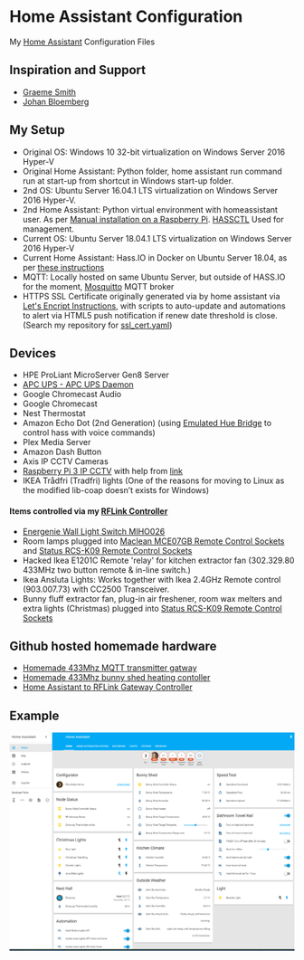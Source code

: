 # Home Assistant Configuration

My [Home Assistant](https://home-assistant.io/) Configuration Files

## Inspiration and Support

- [Graeme Smith](https://github.com/Instagraeme)
- [Johan Bloemberg](https://github.com/aequitas)

## My Setup

- Original OS: Windows 10 32-bit virtualization on Windows Server 2016 Hyper-V
- Original Home Assistant: Python folder, home assistant run command run at start-up from shortcut in Windows start-up folder.
- 2nd OS: Ubuntu Server 16.04.1 LTS virtualization on Windows Server 2016 Hyper-V.
- 2nd Home Assistant: Python virtual environment with homeassistant user. As per [Manual installation on a Raspberry Pi](https://www.home-assistant.io/docs/installation/raspberry-pi/). [HASSCTL](https://github.com/dale3h/hassctl) Used for management.
- Current OS: Ubuntu Server 18.04.1 LTS virtualization on Windows Server 2016 Hyper-V
- Current Home Assistant: Hass.IO in Docker on Ubuntu Server 18.04, as per [these instructions](https://bonani.tech/how-to-install-hass.io-on-ubuntu-server-18.04/)
- MQTT: Locally hosted on same Ubuntu Server, but outside of HASS.IO for the moment, [Mosquitto](https://mosquitto.org/) MQTT broker 
- HTTPS SSL Certificate originally generated via by home assistant via [Let's Encript Instructions](https://home-assistant.io/docs/ecosystem/certificates/lets_encrypt/), with scripts to auto-update and automations to alert via HTML5 push notification if renew date threshold is close. (Search my repository for [ssl_cert.yaml](https://github.com/Genestealer/Home-Assistant-Configuration/blob/master/includes/automation/ssl_cert.yaml))

## Devices

- HPE ProLiant MicroServer Gen8 Server
- [APC UPS - APC UPS Daemon](http://www.apcupsd.org/wordpress/)
- Google Chromecast Audio
- Google Chromecast
- Nest Thermostat
- Amazon Echo Dot (2nd Generation) (using [Emulated Hue Bridge](https://home-assistant.io/components/emulated_hue/) to control hass with voice commands)
- Plex Media Server
- Amazon Dash Button 
- Axis IP CCTV Cameras
- [Raspberry Pi 3 IP CCTV](https://github.com/Motion-Project/motion) with help from [link](https://pimylifeup.com/raspberry-pi-webcam-server)
- IKEA Trådfri (Tradfri) lights (One of the reasons for moving to Linux as the modified lib-coap doesn’t exists for Windows)

#### Items controlled via my [RFLink Controller](https://github.com/Genestealer/Home-Assistant-RFLink-Gateway-ESP8266)
- [Energenie Wall Light Switch MIHO026](https://energenie4u.co.uk/catalogue/product/MIHO026)
- Room lamps plugged into [Maclean MCE07GB Remote Control Sockets](https://www.amazon.co.uk/Maclean-MCE07GB-Control-Sockets-Programmable/dp/B00OV1TTU6) and [Status RCS-K09 Remote Control Sockets](https://www.amazon.co.uk/Status-Remote-Control-Socket-Pack/dp/B003XOXAVG)
- Hacked Ikea E1201C Remote 'relay' for kitchen extractor fan (302.329.80 433MHz two button remote & in-line switch.)
- Ikea Ansluta Lights: Works together with Ikea 2.4GHz Remote control (903.007.73) with CC2500 Transceiver.
- Bunny fluff extractor fan, plug-in air freshener, room wax melters and extra lights (Christmas) plugged into [Status RCS-K09 Remote Control Sockets](https://www.amazon.co.uk/Status-Remote-Control-Socket-Pack/dp/B003XOXAVG)


## Github hosted homemade hardware
- [Homemade 433Mhz MQTT transmitter gatway](https://github.com/Genestealer/ESP8266-433Mhz-Controller-Gateway)
- [Homemade 433Mhz bunny shed heating contoller](https://github.com/Genestealer/Bunny-Shed-Climate-Control)
- [Home Assistant to RFLink Gateway Controller](https://github.com/Genestealer/Home-Assistant-RFLink-Gateway-ESP8266)


## Example
![Home Assistant](git_photos/example_screen.PNG)
